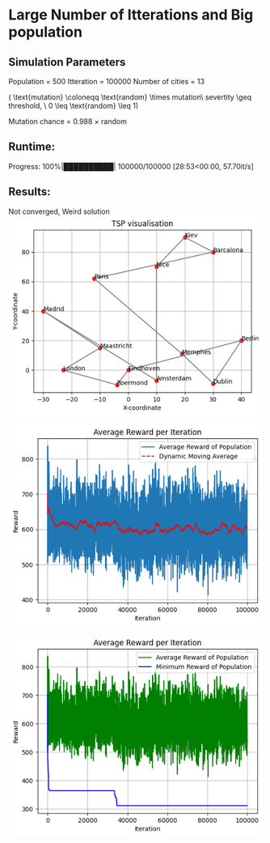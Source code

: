 # Large Number of Itterations and Big population

## Simulation Parameters
Population = 500
Itteration = 100000
Number of cities = 13

\( \text{mutation} \coloneqq \text{random} \times mutation\ severtity \geq threshold, \ 0 \leq \text{random} \leq 1\) 

Mutation chance = 0.988 $\times$ random

## Runtime: 
Progress: 100%|██████████| 100000/100000 [28:53<00:00, 57.70it/s]

## Results:
Not converged, Weird solution 
![](largesim/image.png)

![alt text](largesim/image-1.png)

![alt text](largesim/image-2.png)